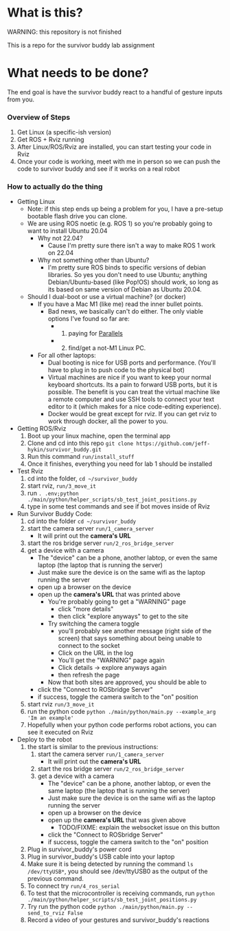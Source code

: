 # What is this?

WARNING: this repository is not finished

This is a repo for the survivor buddy lab assignment


# What needs to be done?

The end goal is have the survivor buddy react to a handful of gesture inputs from you.

### Overview of Steps

1. Get Linux (a specific-ish version)
2. Get ROS + Rviz running
3. After Linux/ROS/Rviz are installed, you can start testing your code in Rviz
4. Once your code is working, meet with me in person so we can push the code to survivor buddy and see if it works on a real robot

### How to actually do the thing

- Getting Linux
    - Note: if this step ends up being a problem for you, I have a pre-setup bootable flash drive you can clone.
    - We are using ROS noetic (e.g. ROS 1) so you're probably going to want to install Ubuntu 20.04
        - Why not 22.04?
            - Cause I'm pretty sure there isn't a way to make ROS 1 work on 22.04
        - Why not something other than Ubuntu?
            - I'm pretty sure ROS binds to specific versions of debian libraries. So yes you don't need to use Ubuntu; anything Debian/Ubuntu-based (like Pop!OS) should work, so long as its based on same version of Debian as Ubuntu 20.04.
    - Should I dual-boot or use a virtual machine? (or docker)
        - If you have a Mac M1 (like me) read the inner bullet points.
            - Bad news, we basically can't do either. The only viable options I've found so far are:
                - 1. paying for [Parallels](https://www.parallels.com/)
                - 2. find/get a not-M1 Linux PC.
        - For all other laptops:
            - Dual booting is nice for USB ports and performance. (You'll have to plug in to push code to the physical bot)
            - Virtual machines are nice if you want to keep your normal keyboard shortcuts. Its a pain to forward USB ports, but it is possible. The benefit is you can treat the virtual machine like a remote computer and use SSH tools to connect your text editor to it (which makes for a nice code-editing experience).
            - Docker would be great except for rviz. If you can get rviz to work through docker, all the power to you.
- Getting ROS/Rviz
    1. Boot up your linux machine, open the terminal app
    2. Clone and cd into this repo `git clone https://github.com/jeff-hykin/survivor_buddy.git`
    3. Run this command `run/install_stuff`
    4. Once it finishes, everything you need for lab 1 should be installed
- Test Rviz
    1. cd into the folder, `cd ~/survivor_buddy`
    2. start rviz, `run/3_move_it`
    3. run `. .env;python ./main/python/helper_scripts/sb_test_joint_positions.py`
    4. type in some test commands and see if bot moves inside of Rviz
- Run Survivor Buddy Code:
    1. cd into the folder `cd ~/survivor_buddy`
    2. start the camera server `run/1_camera_server`
        - It will print out the **camera's URL**
    3. start the ros bridge server `run/2_ros_bridge_server`
    4. get a device with a camera
        - The "device" can be a phone, another labtop, or even the same laptop (the laptop that is running the server)
        - Just make sure the device is on the same wifi as the laptop running the server
        - open up a browser on the device
        - open up the **camera's URL** that was printed above
            - You're probably going to get a "WARNING" page
                - click "more details"
                - then click "explore anyways" to get to the site
            - Try switching the camera toggle
                - you'll probably see another message (right side of the screen) that says something about being unable to connect to the socket
                - Click on the URL in the log
                - You'll get the "WARNING" page again
                - Click details -> explore anyways again
                - then refresh the page
            - Now that both sites are approved, you should be able to 
        - click the "Connect to ROSbridge Server"
        - if success, toggle the camera switch to the "on" position
    5. start rviz `run/3_move_it`
    6. run the python code `python ./main/python/main.py --example_arg 'Im an example'`
    7. Hopefully when your python code performs robot actions, you can see it executed on Rviz
- Deploy to the robot
    1. the start is similar to the previous instructions:
        1. start the camera server `run/1_camera_server`
            - It will print out the **camera's URL**
        2. start the ros bridge server `run/2_ros_bridge_server`
        3. get a device with a camera
            - The "device" can be a phone, another labtop, or even the same laptop (the laptop that is running the server)
            - Just make sure the device is on the same wifi as the laptop running the server
            - open up a browser on the device
            - open up the **camera's URL** that was given above
                - TODO/FIXME: explain the websocket issue on this button
            - click the "Connect to ROSbridge Server"
            - if success, toggle the camera switch to the "on" position
    2. Plug in survivor_buddy's power cord
    3. Plug in survivor_buddy's USB cable into your laptop
    4. Make sure it is being detected by running the command `ls /dev/ttyUSB*`, you should see /dev/ttyUSB0 as the output of the previous command.
    5. To connect try `run/4_ros_serial`
    6. To test that the microcontroller is receiving commands, run `python ./main/python/helper_scripts/sb_test_joint_positions.py`
    7. Try run the python code `python ./main/python/main.py --send_to_rviz False`
    8. Record a video of your gestures and survivor_buddy's reactions